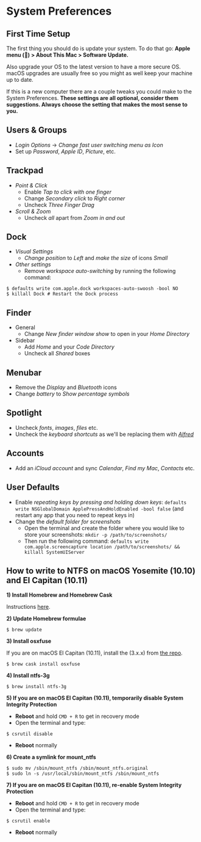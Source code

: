 # System Preferences

## First Time Setup

The first thing you should do is update your system. To do that go:
**Apple menu () > About This Mac > Software Update.**

Also upgrade your OS to the latest version to have a more secure OS. macOS
upgrades are usually free so you might as well keep your machine up to date.

If this is a new computer there are a couple tweaks you could make to the
System Preferences. **These settings are all optional, consider them
suggestions. Always choose the setting that makes the most sense to you.**

## Users & Groups
- _Login Options_ -> _Change fast user switching menu as Icon_
- Set up _Password_, _Apple ID_, _Picture_, etc.

## Trackpad
- _Point & Click_
    - Enable _Tap to click with one finger_
    - Change _Secondary click_ to _Right corner_
    - Uncheck _Three Finger Drag_
- _Scroll & Zoom_
    - Uncheck _all_ apart from _Zoom in and out_

## Dock
- _Visual Settings_
    - _Change position_ to _Left_ and _make the size_ of icons _Small_
- _Other settings_
    - Remove _workspace auto-switching_ by running the following command:

```shell
$ defaults write com.apple.dock workspaces-auto-swoosh -bool NO
$ killall Dock # Restart the Dock process
```

## Finder
- General
    - Change _New finder window show_ to open in your _Home Directory_
- Sidebar
    - Add _Home_ and your _Code Directory_
    - Uncheck all _Shared_ boxes

## Menubar
- Remove the _Display_ and _Bluetooth_ icons
- Change _battery_ to _Show percentage symbols_

## Spotlight
- Uncheck _fonts_, _images_, _files_ etc.
- Uncheck the _keyboard shortcuts_ as we'll be replacing them with
  [_Alfred_](https://www.alfredapp.com/)

## Accounts
- Add an _iCloud account_ and sync _Calendar_, _Find my Mac_, _Contacts_ etc.

## User Defaults
- Enable _repeating keys by pressing and holding down keys_: `defaults write
  NSGlobalDomain ApplePressAndHoldEnabled -bool false` (and restart any app
  that you need to repeat keys in)
- Change the _default folder for screenshots_
    - Open the terminal and create the folder where you would like to store
      your screenshots: `mkdir -p /path/to/screenshots/`
    - Then run the following command: `defaults write com.apple.screencapture
      location /path/to/screenshots/ && killall SystemUIServer`

## How to write to NTFS on macOS Yosemite (10.10) and El Capitan (10.11)

**1) Install Homebrew and Homebrew Cask**

Instructions [here](https://sourabhbajaj.com/mac-setup/Homebrew/README.html).

**2) Update Homebrew formulae**

    $ brew update

**3) Install osxfuse**

If you are on macOS El Capitan (10.11), install the (3.x.x) from [the
repo](https://github.com/osxfuse/osxfuse/releases).

    $ brew cask install osxfuse

**4) Install ntfs-3g**

    $ brew install ntfs-3g

**5) If you are on macOS El Capitan (10.11), temporarily disable System
Integrity Protection**

 - **Reboot** and hold `CMD + R` to get in recovery mode
 - Open the terminal and type:

```shell
$ csrutil disable
```

 - **Reboot** normally

**6) Create a symlink for mount_ntfs**

```shell
$ sudo mv /sbin/mount_ntfs /sbin/mount_ntfs.original
$ sudo ln -s /usr/local/sbin/mount_ntfs /sbin/mount_ntfs
```

**7) If you are on macOS El Capitan (10.11), re-enable System Integrity
Protection**

 - **Reboot** and hold `CMD + R` to get in recovery mode
 - Open the terminal and type:

```shell
$ csrutil enable
```

 - **Reboot** normally
